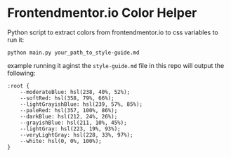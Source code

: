 # Frontendmentor.io Color Helper
Python script to extract colors from frontendmentor.io to css variables
to run it:
```lang=bash
python main.py your_path_to_style-guide.md
```
example running it aginst the `style-guide.md` file in this repo will output the following:
```lang=css
:root {
    --moderateBlue: hsl(238, 40%, 52%);
    --softRed: hsl(358, 79%, 66%);
    --lightGrayishBlue: hsl(239, 57%, 85%);
    --paleRed: hsl(357, 100%, 86%);
    --darkBlue: hsl(212, 24%, 26%);
    --grayishBlue: hsl(211, 10%, 45%);
    --lightGray: hsl(223, 19%, 93%);
    --veryLightGray: hsl(228, 33%, 97%);
    --white: hsl(0, 0%, 100%);
}
```
